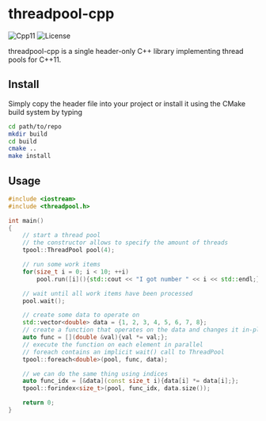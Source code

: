 # threadpool-cpp

![Cpp11](https://img.shields.io/badge/C%2B%2B-11-blue.svg)
![License](https://img.shields.io/packagist/l/doctrine/orm.svg)

threadpool-cpp is a single header-only C++ library implementing thread pools for C++11.

## Install

Simply copy the header file into your project or install it using
the CMake build system by typing

```bash
cd path/to/repo
mkdir build
cd build
cmake ..
make install
```

## Usage

```cpp
#include <iostream>
#include <threadpool.h>

int main()
{
    // start a thread pool
    // the constructor allows to specify the amount of threads
    tpool::ThreadPool pool(4);

    // run some work items
    for(size_t i = 0; i < 10; ++i)
        pool.run([i](){std::cout << "I got number " << i << std::endl;});

    // wait until all work items have been processed
    pool.wait();

    // create some data to operate on
    std::vector<double> data = {1, 2, 3, 4, 5, 6, 7, 8};
    // create a function that operates on the data and changes it in-place
    auto func = [](double &val){val *= val;};
    // execute the function on each element in parallel
    // foreach contains an implicit wait() call to ThreadPool
    tpool::foreach<double>(pool, func, data);

    // we can do the same thing using indices
    auto func_idx = [&data](const size_t i){data[i] *= data[i];};
    tpool::forindex<size_t>(pool, func_idx, data.size());

    return 0;
}
```
